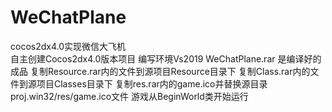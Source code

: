 # WeChatPlane
cocos2dx4.0实现微信大飞机  
自主创建Cocos2dx4.0版本项目
编写环境Vs2019 
WeChatPlane.rar 是编译好的成品
复制Resource.rar内的文件到源项目Resource目录下
复制Class.rar内的文件到源项目Classes目录下
复制res.rar内的game.ico并替换源目录proj.win32/res/game.ico文件
游戏从BeginWorld类开始运行
